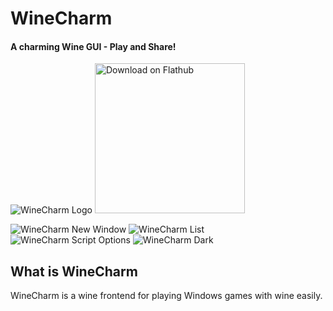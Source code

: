 # WineCharm

#### A charming Wine GUI - Play and Share!

![WineCharm Logo](https://github.com/fastrizwaan/WineCharm/releases/download/0.1/io.github.fastrizwaan.WineCharm.svg) <a href="https://flathub.org/apps/details/io.github.fastrizwaan.WineZGUI"><img width='240' alt='Download on Flathub' src='https://dl.flathub.org/assets/badges/flathub-badge-en.png'/></a>

![WineCharm New Window](https://github.com/fastrizwaan/WineCharm/releases/download/0.1/WineCharm-New.png)
![WineCharm List](https://github.com/fastrizwaan/WineCharm/releases/download/0.1/WineCharm_List.png)
![WineCharm Script Options](https://github.com/fastrizwaan/WineCharm/releases/download/0.1/WineCharm_Script_Options.png)
![WineCharm Dark](https://github.com/fastrizwaan/WineCharm/releases/download/0.1/WineCharm.Dark.mode.png)

## What is WineCharm

WineCharm is a wine frontend for playing Windows games with wine easily. 


